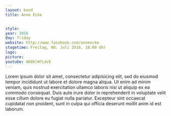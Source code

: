 ```yaml
---
layout: band
title: Anne Ecke


style:
year: 2016
day: friday
website: http://www.facebook.com/anneecke
stagetime: Freitag, 08. Juli 2016, 18:00 Uhr
logo:
picture:
youtube: AK0blW7LdvE
---
```

Lorem ipsum dolor sit amet, consectetur adipisicing elit, sed do eiusmod
tempor incididunt ut labore et dolore magna aliqua. Ut enim ad minim veniam,
quis nostrud exercitation ullamco laboris nisi ut aliquip ex ea commodo
consequat. Duis aute irure dolor in reprehenderit in voluptate velit esse
cillum dolore eu fugiat nulla pariatur. Excepteur sint occaecat cupidatat non
proident, sunt in culpa qui officia deserunt mollit anim id est laborum.
